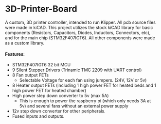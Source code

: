 # 3D-Printer-Board
A custom, 3D printer controller, intended to run Klipper. All pcb source files were made in kiCAD. This project utilizes the stock kiCAD library for basic components (Resistors, Capacitors, Diodes, Inductors, Connectors, etc), and for the main chip (STM32F407IGT6). All other components were made as a custom library. 

#### Features:
* STM32F407IGT6 32 bit MCU
* 9 Silent Stepper Drivers (Trinamic TMC 2209 with UART control)
* 8 Fan output FETs
   * Selectable Voltage for each fan using jumpers. (24V, 12V or 5v)
* 8 Heater output FETs (including 1 high power FET for heated beds and 1 high power FET for heated chamber)
* High power step down converter to 5v (max 5A)
   * This is enough to power the raspberry pi (which only needs 3A at 5v) and several fans without an external power supply
* 12v step down converter for other peripherals.
* Fused inputs and outputs. 
